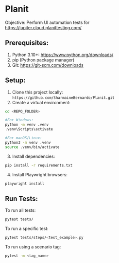 # Planit
Objective: Perform UI automation tests for https://jupiter.cloud.planittesting.com/

## Prerequisites:
1. Python 3.10+: https://www.python.org/downloads/
2. pip (Python package manager)
3. Git: https://git-scm.com/downloads

## Setup:
1. Clone this project locally: ```https://github.com/SharmaineBernardo/Planit.git```
2. Create a virtual environment:
```bash
cd <REPO_FOLDER>

#For Windows:
python -m venv .venv
.venv\Scripts\activate

#For macOS/Linux:
python3 -m venv .venv
source .venv/bin/activate
```
3. Install dependencies:
```bash
pip install -r requirements.txt
```
4. Install Playwright browsers:
```bash
playwright install
```

## Run Tests:
To run all tests:
```bash
pytest tests/
```

To run a specific test:
```bash
pytest tests/steps/<test_example>.py
```
To run using a scenario tag:
```bash
pytest -m <tag_name>
```
